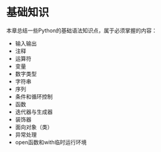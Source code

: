 # 基础知识

本章总结一些Python的基础语法知识点，属于必须掌握的内容：

* 输入输出
* 注释
* 运算符
* 变量
* 数字类型
* 字符串
* 序列
* 条件和循环控制
* 函数
* 迭代器与生成器
* 装饰器
* 面向对象（类）
* 异常处理
* open函数和with临时运行环境



